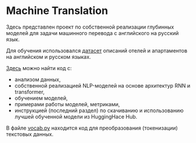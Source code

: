 # Machine Translation

Здесь представлен проект по собственной реализации глубинных моделей для задачи машинного перевода с английского на
русский язык.

Для обучения использовался [датасет](./data.txt) описаний отелей и апартаментов на английском и русском языках.

[Здесь](./NeuralMachineTranslation-eng-rus-RubanovVladislav.ipynb) можно найти код с:
* анализом данных,
* собственной реализацией NLP-моделей на основе архитектур RNN и transformer,
* обучением моделей,
* примерами работы моделей, метриками,
* инструкцией (последний раздел) по скачиванию и использованию лучшей обученной модели из HuggingHace Hub.

В файле [vocab.py](./vocab.py) находится код для преобразования (токенизации) текстовых данных.